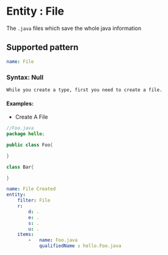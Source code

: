 # Entity : File

The `.java` files which save the whole java information

## Supported pattern

```yaml
name: File
```

### Syntax: Null

```text
While you create a type, first you need to create a file.
```

#### Examples:

* Create A File

```java
//Foo.java
package hello;

public class Foo{

}

class Bar{

}
```

```yaml
name: File Created
entity:
    filter: File
    r:
        d: .
        e: .
        s: .
        u: .
    items:
        -   name: Foo.java
            qualifiedName : hello.Foo.java
```
